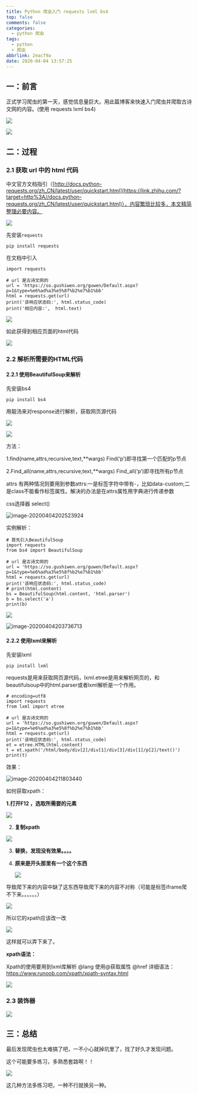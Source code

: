```yaml
---
title: Python 爬虫入门 requests lxml bs4
top: false
comments: false
categories:
  - python 爬虫
tags:
  - python
  - 爬虫
abbrlink: 2eacf9a
date: 2020-04-04 13:57:25
---
```


## 一：前言

正式学习爬虫的第一天，感觉信息量巨大。用此篇博客来快速入门爬虫并爬取古诗文网的内容。(使用	requests lxml bs4)

<!-- more -->

![](http://photo.jomeswang.top/20200404194240.png)

![](http://photo.jomeswang.top/20200404194302.png)

## 二：过程

### 2.1 获取  url  中的  html  代码

 中文官方文档指引（[http://docs.python-requests.org/zh_CN/latest/user/quickstart.html](https://link.zhihu.com/?target=http%3A//docs.python-requests.org/zh_CN/latest/user/quickstart.html)），内容繁琐比较多，本文精简整理必要内容。 

![](http://photo.jomeswang.top/20200404195315.png)

先安装`requests`

```
pip install requests
```

在文档中引入

```
import requests

# url 是古诗文网的
url = 'https://so.gushiwen.org/guwen/Default.aspx?p=1&type=%e6%ad%a3%e5%8f%b2%e7%b1%bb'
html = requests.get(url)
print('该响应状态码:', html.status_code)
print('相应内容:',  html.text)
```

![](http://photo.jomeswang.top/20200404195951.png)

如此获得到相应页面的html代码

![](http://photo.jomeswang.top/20200404200053.png)

### 2.2 解析所需要的HTML代码

#### 2.2.1 使用BeautifulSoup来解析

先安装bs4

```
pip install bs4
```

用靓汤来对response进行解析，获取网页源代码

![](http://photo.jomeswang.top/20200404202843.png)

![](http://photo.jomeswang.top/20200404203934.png)

方法：

1.find(name,attrs,recursive,text,**wargs)	  Find(‘p’)即寻找第一个匹配的p节点

 2.Find_all(name,attrs,recursive,text,**wargs)  Find_all(‘p’)即寻找所有p节点

attrs
有两种情况则要用到参数attrs:一是标签字符中带有-，比如data-custom;二是class不能看作标签属性。解决的办法是在attrs属性用字典进行传递参数

css选择器 select()

![image-20200404202523924](C:\Users\Admin-Jumper\AppData\Roaming\Typora\typora-user-images\image-20200404202523924.png)

实例解析：

```
# 首先引入BeautifulSoup
import requests
from bs4 import BeautifulSoup

# url 是古诗文网的
url = 'https://so.gushiwen.org/guwen/Default.aspx?p=1&type=%e6%ad%a3%e5%8f%b2%e7%b1%bb'
html = requests.get(url)
print('该响应状态码:', html.status_code)
# print(html.content)
bs = BeautifulSoup(html.content, 'html.parser')
b = bs.select('a')
print(b)
```

![](http://photo.jomeswang.top/20200404203544.png)

![image-20200404203736713](C:\Users\Admin-Jumper\AppData\Roaming\Typora\typora-user-images\image-20200404203736713.png)

#### 2.2.2  使用lxml来解析

先安装lxml

```
pip install lxml
```

 requests是用来获取网页源代码，lxml.etree是用来解析网页的，和beautifulsoup中的html.parser或者lxml解析是一个作用。 

```
# encoding=utf8
import requests
from lxml import etree

# url 是古诗文网的
url = 'https://so.gushiwen.org/guwen/Default.aspx?p=1&type=%e6%ad%a3%e5%8f%b2%e7%b1%bb'
html = requests.get(url)
print('该响应状态码:', html.status_code)
et = etree.HTML(html.content)
t = et.xpath('/html/body/div[2]/div[1]/div[3]/div[1]/p[2]/text()')
print(t)
```

效果：

![image-20200404211803440](C:\Users\Admin-Jumper\AppData\Roaming\Typora\typora-user-images\image-20200404211803440.png)

如何获取xpath：

**1.打开F12 ，选取所需要的元素**

![](http://photo.jomeswang.top/20200404211857.png)

2. **复制xpath**

![](http://photo.jomeswang.top/20200404212019.png)

3. **替换，发现没有效果。。。。**

4. **原来是开头那里有一个这个东西**

   ![](http://photo.jomeswang.top/20200404213612.png)

导致爬下来的内容中缺了这东西导致爬下来的内容不对称（可能是标签iframe爬不下来。。。。。。）

![](http://photo.jomeswang.top/20200404214010.png)

所以它的xpath应该改一改

![](http://photo.jomeswang.top/20200404214256.png)

这样就可以弄下来了。

**xpath语法：**

Xpath的使用要用到lxml库解析
@lang   使用@获取属性
@href
详细语法： https://www.runoob.com/xpath/xpath-syntax.html

![](http://photo.jomeswang.top/20200404214506.png)

### 2.3  装饰器

![](http://photo.jomeswang.top/20200404215148.png)

## 三：总结

最后发现爬虫也太难搞了吧，一不小心就掉坑里了，找了好久才发现问题。

这个可能要多练习，多熟悉套路啊！！

![](http://photo.jomeswang.top/20200404214644.png)

这几种方法多练习吧，一种不行就换另一种。


